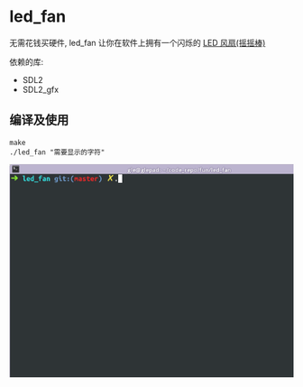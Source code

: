 # led_fan

无需花钱买硬件, led_fan 让你在软件上拥有一个闪烁的 [LED 风扇(摇摇棒)](https://www.google.com/search?q=led+风扇&tbm=isch)

依赖的库:
- SDL2
- SDL2_gfx

## 编译及使用

```
make
./led_fan "需要显示的字符"
```

![demo.gif](demo.gif)
